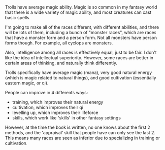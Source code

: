 
Trolls have average magic ability. Magic is so common in my fantasy world that there is a wide variety of magic ability, and most creatures can cast basic spells.

I'm going to make all of the races different, with different abilities, and there will be lots of them, including a bunch of "monster races", which are races that have a monster form and a person form. Not all monsters have person forms though. For example, all cyclops are monsters.

Also, intelligence among all races is effectively equal, just to be fair. I don't like the idea of intellectual superiority. However, some races are better in certain areas of thinking, and naturally think differently.

Trolls specifically have average magic (mana), very good natural energy (which is magic related to natural things), and good cultivation (essentially eastern magic, or qi).

People can improve in 4 differents ways:
* training, which improves their natural energy
* cultivation, which improves their qi
* levelling up, which improves their lifeforce
* skills, which work like 'skills' in other fantasy settings

However, at the time the book is written, no one knows about the first 2 methods, and the 'appraisal' skill that people have can only see the last 2. This means many races are seen as inferior due to specializing in training or cultivation.
